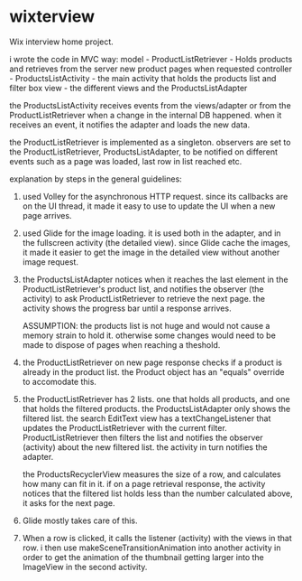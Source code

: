 wixterview
======================================================

Wix interview home project.

i wrote the code in MVC way:
model - ProductListRetriever - Holds products and retrieves from the server new product pages when requested
controller - ProductsListActivity - the main activity that holds the products list and filter box
view - the different views and the ProductsListAdapter

the ProductsListActivity receives events from the views/adapter or from the ProductListRetriever when a change in the internal DB happened.
when it receives an event, it notifies the adapter and loads the new data.

the ProductListRetriever is implemented as a singleton.
observers are set to the ProductListRetriever, ProductsListAdapter, to be notified on different events such as a page was loaded, last row in list reached etc.

explanation by steps in the general guidelines:
1) used Volley for the asynchronous HTTP request. since its callbacks are on the UI thread, it made it easy to use to update the UI when a new page arrives.
2) used Glide for the image loading. it is used both in the adapter, and in the fullscreen activity (the detailed view). since Glide cache the images, it made it easier to
    get the image in the detailed view without another image request.
3) the ProductsListAdapter notices when it reaches the last element in the ProductListRetriever's product list, and notifies the observer (the activity) to ask ProductListRetriever
    to retrieve the next page. the activity shows the progress bar until a response arrives.

    ASSUMPTION: the products list is not huge and would not cause a memory strain to hold it. otherwise some changes would need to be made to dispose of pages when reaching a theshold.

4) the ProductListRetriever on new page response checks if a product is already in the product list. the Product object has an "equals" override to accomodate this.
5) the ProductListRetriever has 2 lists. one that holds all products, and one that holds the filtered products. the ProductsListAdapter only shows the filtered list.
    the search EditText view has a textChangeListener that updates the ProductListRetriever with the current filter. ProductListRetriever then filters the list
    and notifies the observer (activity) about the new filtered list. the activity in turn notifies the adapter.

    the ProductsRecyclerView measures the size of a row, and calculates how many can fit in it. if on a page retrieval response, the activity notices that the
    filtered list holds less than the number calculated above, it asks for the next page.
6) Glide mostly takes care of this.
7) When a row is clicked, it calls the listener (activity) with the views in that row. i then use makeSceneTransitionAnimation into another activity in order to get
    the animation of the thumbnail getting larger into the ImageView in the second activity.